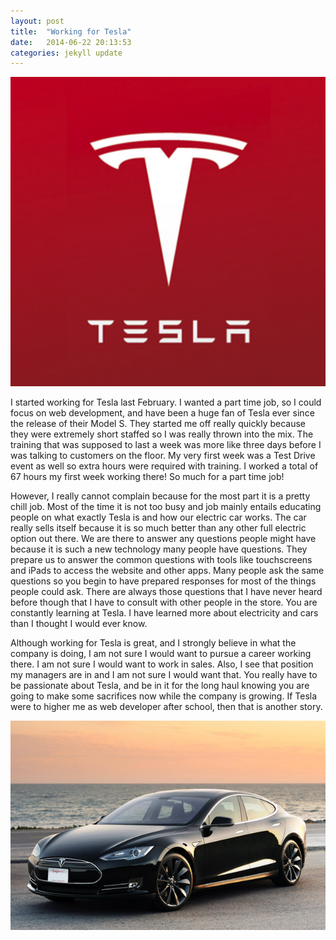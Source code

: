 ```yaml
---
layout: post
title:  "Working for Tesla"
date:   2014-06-22 20:13:53
categories: jekyll update
---
```


<p class="center-image"><img src="/assets/teslalogo.jpg" class="solo-image tesla"></p>
I started working for Tesla last February. I wanted a part time job, so I could focus on web development, and have been a huge fan of Tesla ever since the release of their Model S. They started me off really quickly because they were extremely short staffed so I was really thrown into the mix. The training that was supposed to last a week was more like three days before I was talking to customers on the floor. My very first week was a Test Drive event as well so extra hours were required with training. I worked a total of 67 hours my first week working there! So much for a part time job!

However, I really cannot complain because for the most part it is a pretty chill job. Most of the time it is not too busy and job mainly entails educating people on what exactly Tesla is and how our electric car works. The car really sells itself because it is so much better than any other full electric option out there. We are there to answer any questions people might have because it is such a new technology many people have questions. They prepare us to answer the common questions with tools like touchscreens and iPads to access the website and other apps. Many people ask the same questions so you begin to have prepared responses for most of the things people could ask. There are always those questions that I have never heard before though that I have to consult with other people in the store. You are constantly learning at Tesla. I have learned more about electricity and cars than I thought I would ever know.

Although working for Tesla is great, and I strongly believe in what the company is doing, I am not sure I would want to pursue a career working there. I am not sure I would want to work in sales. Also, I see that position my managers are in and I am not sure I would want that. You really have to be passionate about Tesla, and be in it for the long haul knowing you are going to make some sacrifices now while the company is growing. If Tesla were to higher me as web developer after school, then that is another story.

<p class="center-image"><img src="/assets/models.jpg" class="solo-image"></p>